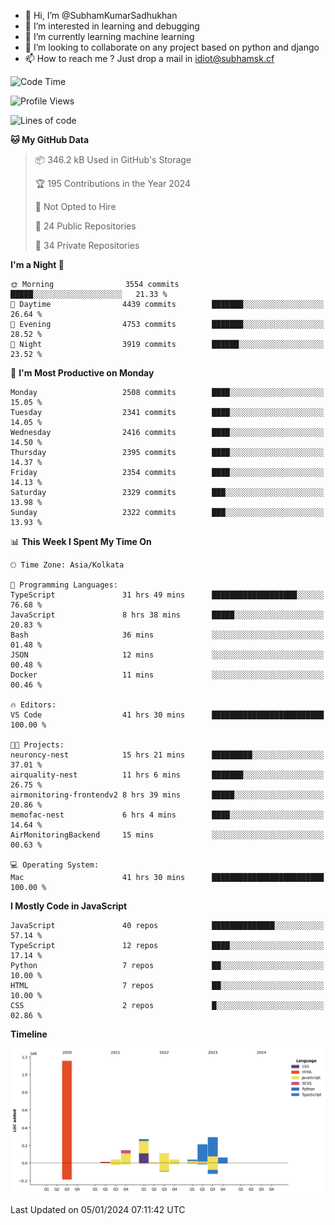 - 👋 Hi, I’m @SubhamKumarSadhukhan
- 👀 I’m interested in learning and debugging
- 🌱 I’m currently learning machine learning
- 💞️ I’m looking to collaborate on any project based on python and django
- 📫 How to reach me ?
      Just drop a mail in idiot@subhamsk.cf

<!---
SubhamKumarSadhukhan/SubhamKumarSadhukhan is a ✨ special ✨ repository because its `README.md` (this file) appears on your GitHub profile.
You can click the Preview link to take a look at your changes.
--->


<!--START_SECTION:waka-->
![Code Time](http://img.shields.io/badge/Code%20Time-1%2C848%20hrs%2039%20mins-blue)

![Profile Views](http://img.shields.io/badge/Profile%20Views-0-blue)

![Lines of code](https://img.shields.io/badge/From%20Hello%20World%20I%27ve%20Written-2.4%20million%20lines%20of%20code-blue)

**🐱 My GitHub Data** 

> 📦 346.2 kB Used in GitHub's Storage 
 > 
> 🏆 195 Contributions in the Year 2024
 > 
> 🚫 Not Opted to Hire
 > 
> 📜 24 Public Repositories 
 > 
> 🔑 34 Private Repositories 
 > 
**I'm a Night 🦉** 

```text
🌞 Morning                3554 commits        █████░░░░░░░░░░░░░░░░░░░░   21.33 % 
🌆 Daytime                4439 commits        ███████░░░░░░░░░░░░░░░░░░   26.64 % 
🌃 Evening                4753 commits        ███████░░░░░░░░░░░░░░░░░░   28.52 % 
🌙 Night                  3919 commits        ██████░░░░░░░░░░░░░░░░░░░   23.52 % 
```
📅 **I'm Most Productive on Monday** 

```text
Monday                   2508 commits        ████░░░░░░░░░░░░░░░░░░░░░   15.05 % 
Tuesday                  2341 commits        ████░░░░░░░░░░░░░░░░░░░░░   14.05 % 
Wednesday                2416 commits        ████░░░░░░░░░░░░░░░░░░░░░   14.50 % 
Thursday                 2395 commits        ████░░░░░░░░░░░░░░░░░░░░░   14.37 % 
Friday                   2354 commits        ████░░░░░░░░░░░░░░░░░░░░░   14.13 % 
Saturday                 2329 commits        ███░░░░░░░░░░░░░░░░░░░░░░   13.98 % 
Sunday                   2322 commits        ███░░░░░░░░░░░░░░░░░░░░░░   13.93 % 
```


📊 **This Week I Spent My Time On** 

```text
🕑︎ Time Zone: Asia/Kolkata

💬 Programming Languages: 
TypeScript               31 hrs 49 mins      ███████████████████░░░░░░   76.68 % 
JavaScript               8 hrs 38 mins       █████░░░░░░░░░░░░░░░░░░░░   20.83 % 
Bash                     36 mins             ░░░░░░░░░░░░░░░░░░░░░░░░░   01.48 % 
JSON                     12 mins             ░░░░░░░░░░░░░░░░░░░░░░░░░   00.48 % 
Docker                   11 mins             ░░░░░░░░░░░░░░░░░░░░░░░░░   00.46 % 

🔥 Editors: 
VS Code                  41 hrs 30 mins      █████████████████████████   100.00 % 

🐱‍💻 Projects: 
neuroncy-nest            15 hrs 21 mins      █████████░░░░░░░░░░░░░░░░   37.01 % 
airquality-nest          11 hrs 6 mins       ███████░░░░░░░░░░░░░░░░░░   26.75 % 
airmonitoring-frontendv2 8 hrs 39 mins       █████░░░░░░░░░░░░░░░░░░░░   20.86 % 
memofac-nest             6 hrs 4 mins        ████░░░░░░░░░░░░░░░░░░░░░   14.64 % 
AirMonitoringBackend     15 mins             ░░░░░░░░░░░░░░░░░░░░░░░░░   00.63 % 

💻 Operating System: 
Mac                      41 hrs 30 mins      █████████████████████████   100.00 % 
```

**I Mostly Code in JavaScript** 

```text
JavaScript               40 repos            ██████████████░░░░░░░░░░░   57.14 % 
TypeScript               12 repos            ████░░░░░░░░░░░░░░░░░░░░░   17.14 % 
Python                   7 repos             ██░░░░░░░░░░░░░░░░░░░░░░░   10.00 % 
HTML                     7 repos             ██░░░░░░░░░░░░░░░░░░░░░░░   10.00 % 
CSS                      2 repos             █░░░░░░░░░░░░░░░░░░░░░░░░   02.86 % 
```



**Timeline**

![Lines of Code chart](https://raw.githubusercontent.com/SubhamKumarSadhukhan/SubhamKumarSadhukhan/main/assets/bar_graph.png)


 Last Updated on 05/01/2024 07:11:42 UTC
<!--END_SECTION:waka-->
